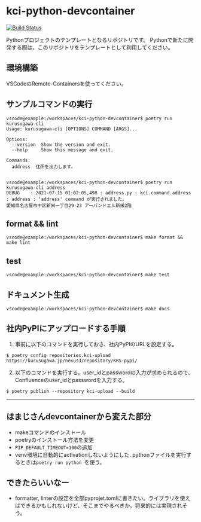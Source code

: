 # kci-python-devcontainer
[![Build Status](https://travis-ci.com/kurusugawa-computer/kci-python-devcontainer.svg?branch=master)](https://travis-ci.com/kurusugawa-computer/kci-python-devcontainer)

Pythonプロジェクトのテンプレートとなるリポジトリです。
Pythonで新たに開発する際は、このリポジトリをテンプレートとして利用してください。

## 環境構築
VSCodeのRemote-Containersを使ってください。

## サンプルコマンドの実行

```
vscode@example:/workspaces/kci-python-devcontainer$ poetry run kurusugawa-cli 
Usage: kurusugawa-cli [OPTIONS] COMMAND [ARGS]...

Options:
  --version  Show the version and exit.
  --help     Show this message and exit.

Commands:
  address  住所を出力します。


vscode@example:/workspaces/kci-python-devcontainer$ poetry run kurusugawa-cli address
DEBUG    : 2021-07-15 01:02:05,498 : address.py : kci.command.address : address : 'address' command が実行されました。
愛知県名古屋市中区新栄一丁目29-23 アーバンドエル新栄2階
```

## format && lint
```
vscode@example:/workspaces/kci-python-devcontainer$ make format && make lint
```

## test
```
vscode@example:/workspaces/kci-python-devcontainer$ make test
```


## ドキュメント生成
```
vscode@example:/workspaces/kci-python-devcontainer$ make docs
```




## 社内PyPIにアップロードする手順

1. 事前に以下のコマンドを実行しておき、社内PyPIのURLを設定する。

```   
$ poetry config repositories.kci-upload https://kurusugawa.jp/nexus3/repository/KRS-pypi/
```

2. 以下のコマンドを実行する。user_idとpasswordの入力が求められるので、Confluenceのuser_idとpasswordを入力する。

```
$ poetry publish --repository kci-upload --build
```


---------------------------------


## はまじさんdevcontainerから変えた部分
* makeコマンドのインストール
* poetryのインストール方法を変更
* `PIP_DEFAULT_TIMEOUT=100`の追加
* venv環境に自動的にactivationしないようにした. pythonファイルを実行するときは`poetry run python `を使う。




## できたらいいなー
* formatter, linterの設定を全部pyprojet.tomlに書きたい。ライブラリを使えばできるかもしれないけど、そこまでやるべきか。将来的には実現されそう。
